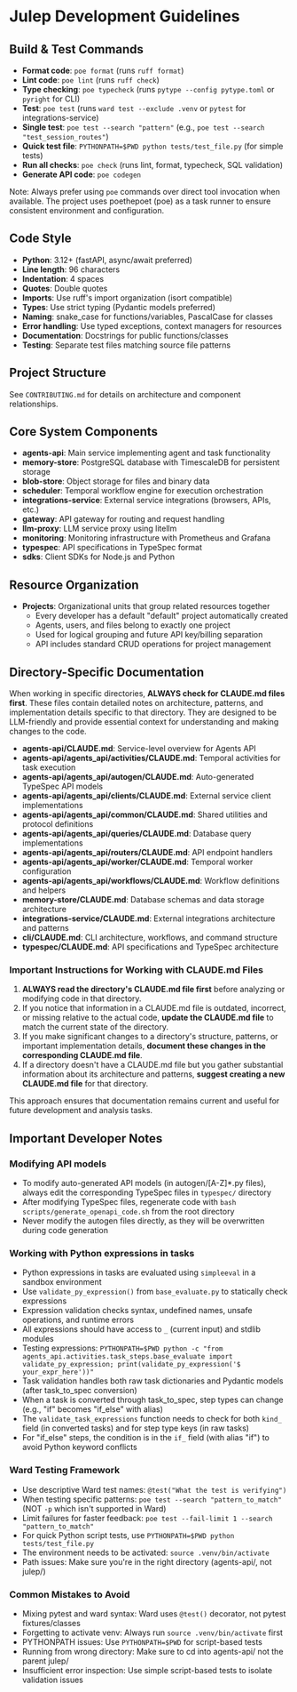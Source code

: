 # Julep Development Guidelines

## Build & Test Commands
- **Format code**: `poe format` (runs `ruff format`)
- **Lint code**: `poe lint` (runs `ruff check`)
- **Type checking**: `poe typecheck` (runs `pytype --config pytype.toml` or `pyright` for CLI)
- **Test**: `poe test` (runs `ward test --exclude .venv` or `pytest` for integrations-service)
- **Single test**: `poe test --search "pattern"` (e.g., `poe test --search "test_session_routes"`)
- **Quick test file**: `PYTHONPATH=$PWD python tests/test_file.py` (for simple tests)
- **Run all checks**: `poe check` (runs lint, format, typecheck, SQL validation)
- **Generate API code**: `poe codegen`

Note: Always prefer using `poe` commands over direct tool invocation when available. The project uses poethepoet (poe) as a task runner to ensure consistent environment and configuration.

## Code Style
- **Python**: 3.12+ (fastAPI, async/await preferred)
- **Line length**: 96 characters
- **Indentation**: 4 spaces
- **Quotes**: Double quotes
- **Imports**: Use ruff's import organization (isort compatible)
- **Types**: Use strict typing (Pydantic models preferred)
- **Naming**: snake_case for functions/variables, PascalCase for classes
- **Error handling**: Use typed exceptions, context managers for resources
- **Documentation**: Docstrings for public functions/classes
- **Testing**: Separate test files matching source file patterns

## Project Structure
See `CONTRIBUTING.md` for details on architecture and component relationships.

## Core System Components
- **agents-api**: Main service implementing agent and task functionality
- **memory-store**: PostgreSQL database with TimescaleDB for persistent storage
- **blob-store**: Object storage for files and binary data
- **scheduler**: Temporal workflow engine for execution orchestration
- **integrations-service**: External service integrations (browsers, APIs, etc.)
- **gateway**: API gateway for routing and request handling
- **llm-proxy**: LLM service proxy using litellm
- **monitoring**: Monitoring infrastructure with Prometheus and Grafana
- **typespec**: API specifications in TypeSpec format
- **sdks**: Client SDKs for Node.js and Python

## Resource Organization
- **Projects**: Organizational units that group related resources together
  - Every developer has a default "default" project automatically created
  - Agents, users, and files belong to exactly one project
  - Used for logical grouping and future API key/billing separation
  - API includes standard CRUD operations for project management

## Directory-Specific Documentation
When working in specific directories, **ALWAYS check for CLAUDE.md files first**. These files contain detailed notes on architecture, patterns, and implementation details specific to that directory. They are designed to be LLM-friendly and provide essential context for understanding and making changes to the code.

- **agents-api/CLAUDE.md**: Service-level overview for Agents API
- **agents-api/agents_api/activities/CLAUDE.md**: Temporal activities for task execution
- **agents-api/agents_api/autogen/CLAUDE.md**: Auto-generated TypeSpec API models
- **agents-api/agents_api/clients/CLAUDE.md**: External service client implementations
- **agents-api/agents_api/common/CLAUDE.md**: Shared utilities and protocol definitions
- **agents-api/agents_api/queries/CLAUDE.md**: Database query implementations
- **agents-api/agents_api/routers/CLAUDE.md**: API endpoint handlers
- **agents-api/agents_api/worker/CLAUDE.md**: Temporal worker configuration
- **agents-api/agents_api/workflows/CLAUDE.md**: Workflow definitions and helpers
- **memory-store/CLAUDE.md**: Database schemas and data storage architecture
- **integrations-service/CLAUDE.md**: External integrations architecture and patterns
- **cli/CLAUDE.md**: CLI architecture, workflows, and command structure
- **typespec/CLAUDE.md**: API specifications and TypeSpec architecture

### Important Instructions for Working with CLAUDE.md Files
1. **ALWAYS read the directory's CLAUDE.md file first** before analyzing or modifying code in that directory.
2. If you notice that information in a CLAUDE.md file is outdated, incorrect, or missing relative to the actual code, **update the CLAUDE.md file** to match the current state of the directory.
3. If you make significant changes to a directory's structure, patterns, or important implementation details, **document these changes in the corresponding CLAUDE.md file**.
4. If a directory doesn't have a CLAUDE.md file but you gather substantial information about its architecture and patterns, **suggest creating a new CLAUDE.md file** for that directory.

This approach ensures that documentation remains current and useful for future development and analysis tasks.

## Important Developer Notes

### Modifying API models
- To modify auto-generated API models (in autogen/[A-Z]*.py files), always edit the corresponding TypeSpec files in `typespec/` directory
- After modifying TypeSpec files, regenerate code with `bash scripts/generate_openapi_code.sh` from the root directory
- Never modify the autogen files directly, as they will be overwritten during code generation

### Working with Python expressions in tasks
- Python expressions in tasks are evaluated using `simpleeval` in a sandbox environment
- Use `validate_py_expression()` from `base_evaluate.py` to statically check expressions
- Expression validation checks syntax, undefined names, unsafe operations, and runtime errors
- All expressions should have access to `_` (current input) and stdlib modules 
- Testing expressions: `PYTHONPATH=$PWD python -c "from agents_api.activities.task_steps.base_evaluate import validate_py_expression; print(validate_py_expression('$ your_expr_here'))"` 
- Task validation handles both raw task dictionaries and Pydantic models (after task_to_spec conversion)
- When a task is converted through task_to_spec, step types can change (e.g., "if" becomes "if_else" with alias)
- The `validate_task_expressions` function needs to check for both `kind_` field (in converted tasks) and for step type keys (in raw tasks)
- For "if_else" steps, the condition is in the `if_` field (with alias "if") to avoid Python keyword conflicts

### Ward Testing Framework 
- Use descriptive Ward test names: `@test("What the test is verifying")`
- When testing specific patterns: `poe test --search "pattern_to_match"` (NOT `-p` which isn't supported in Ward)
- Limit failures for faster feedback: `poe test --fail-limit 1 --search "pattern_to_match"`
- For quick Python script tests, use `PYTHONPATH=$PWD python tests/test_file.py`
- The environment needs to be activated: `source .venv/bin/activate`
- Path issues: Make sure you're in the right directory (agents-api/, not julep/)

### Common Mistakes to Avoid
- Mixing pytest and ward syntax: Ward uses `@test()` decorator, not pytest fixtures/classes
- Forgetting to activate venv: Always run `source .venv/bin/activate` first
- PYTHONPATH issues: Use `PYTHONPATH=$PWD` for script-based tests
- Running from wrong directory: Make sure to cd into agents-api/ not the parent julep/
- Insufficient error inspection: Use simple script-based tests to isolate validation issues